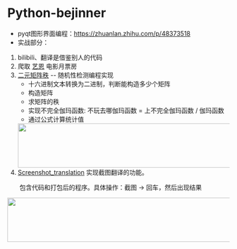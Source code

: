 # Python-bejinner
- pyqt图形界面编程：<https://zhuanlan.zhihu.com/p/48373518>
- 实战部分：
1. bilibili、翻译是借鉴别人的代码
2. 爬取 [艺恩](http://www.endata.com.cn/BoxOffice/BO/Month/oneMonth.html) 
电影月票房
3. [二元矩阵秩](https://github.com/lemon-l/Python-beginner/blob/master/%E5%AE%9E%E6%88%98/%E9%9A%8F%E6%9C%BA%E6%80%A7%E6%A3%80%E6%B5%8B%E7%BC%96%E7%A8%8B%E5%AE%9E%E7%8E%B0.py)
-- 随机性检测编程实现
    - 十六进制文本转换为二进制，判断能构造多少个矩阵
    - 构造矩阵
    - 求矩阵的秩
    - 实现不完全伽玛函数: 不玩去哪伽玛函数 = 上不完全伽玛函数 / 伽玛函数
    - 通过公式计算统计值
    <div align="center"><img width="550" height="100" src="https://ftp.bmp.ovh/imgs/2020/03/ff781124d7215a09.png"></div>
4. [Screenshot_translation](https://github.com/lemon-l/Python-beginner/tree/master/%E5%AE%9E%E6%88%98/Screenshot_translation) 实现截图翻译的功能。

&nbsp;&nbsp;&nbsp;&nbsp;&nbsp;&nbsp;&nbsp;包含代码和打包后的程序。具体操作：截图 -> 回车，然后出现结果
<div align="center"><img width="550" height="100" src="https://ftp.bmp.ovh/imgs/2020/04/1ec5aaeaed92fc07.png"></div>
